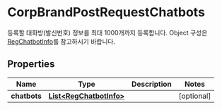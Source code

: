 

# CorpBrandPostRequestChatbots

등록할 대화방(발신번호) 정보를 최대 1000개까지 등록합니다.   Object 구성은 [RegChatbotInfo](#/RegChatbotInfo)를 참고하시기 바랍니다. 

## Properties

| Name | Type | Description | Notes |
|------------ | ------------- | ------------- | -------------|
|**chatbots** | [**List&lt;RegChatbotInfo&gt;**](RegChatbotInfo.md) |  |  [optional] |



